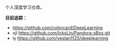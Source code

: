 个人深度学习仓库。

**目前追踪：**
- https://github.com/colorcard/DeepLearning
- xjl https://github.com/IcksLin/Pandora-sBox.git
- ly https://github.com/yestan1125/deeplearning
